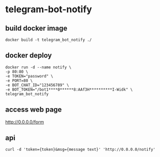 # telegram-bot-notify

## build docker image

```
docker build -t telegram_bot_notify ./
```

## docker deploy

```
docker run -d --name notify \
-p 80:80 \
-e TOKEN="password" \
-e PORT=80 \
-e BOT_CHAT_ID="123456789" \
-e BOT_TOKEN="/bot1****0******8:AAf3H**********I-Widk" \
telegram_bot_notify
```

## access web page

http://0.0.0.0/form

## api

`curl -d 'token={token}&msg={message text}' 'http://0.0.0.0/notify'`
